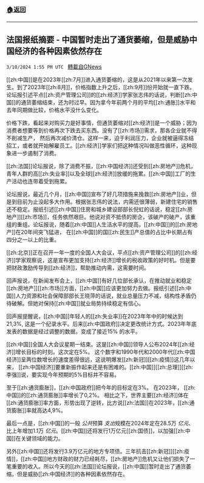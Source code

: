 ###  [:house:返回](README.md)
---


## 法国报纸摘要 - 中国暂时走出了通货萎缩，但是威胁中国经济的各种因素依然存在
`3/10/2024 1:55 PM UTC ` [轉載自GNews](https://gnews.org/articles/2381920)

[[zh:中国]]是在2023年[[zh:7月]]进入通货萎缩的，这是从2021年以来第一次发生。到了2023年[[zh:8月]]，价格指数上升之后，[[zh:9月]]份开始就一直下跌。论坛报引述平点[[zh:资产管理公司]]的[[zh:经济]]学家张志伟的话说，判断[[zh:中国]]的通货萎缩结束，还为时过早。因为拿今年前两个月的平均[[zh:通胀]]水平和去年同期做比较，价格水平没什么变化。

价格下跌，看起来对购买力是好事情，但通货萎缩对[[zh:经济]]是一个威胁；因为消费者想要等到价格再次下跌去买东西。没有了[[zh:市场]]需求，那各企业就不得不削减生产， 然后再次减价清仓。这样一来，迫于利润压力，企业就被逼得冻结招工，或者就开始解雇员工。[[zh:经济]]学家们把这种情况叫做恶性循环，这种现象进一步遏制了消费。

[[zh:法国]]论坛报说，除了消费不振，[[zh:中国经济]]还受到[[zh:房地产]]危机，青年人群的高[[zh:失业率]]以及全球[[zh:经济]]放缓的拖累。[[zh:中国]]工厂的生产活动也连带着受到拖累。

论坛报说，最近几个月，[[zh:中国]]宣布了好几项措施来挽救[[zh:房地产]]业，但是到目前为止没起多大作用。根据张志伟的说法，内需还很薄弱，新建住宅的销售还不稳定。报纸引述[[zh:中国]]住房和城乡建设部部长倪虹的话说，稳定[[zh:房地产]][[zh:市场]]，任务依然艰巨。他说对资不抵债的房企，该破产的破产，该重组的重组。论坛报说，随着[[zh:中国]]人生活水平的提高，[[zh:中国]]的[[zh:房地产]]在20年间突飞猛进， 在[[zh:中国]]的国[[zh:民生]]产总值的占比中长期占有四分之一以上的比重。

[[zh:北京]]正在召开一年一度的全国人大会议，平点[[zh:资产管理公司]]的[[zh:经济]]学家观察说，这是宣布更加支持[[zh:经济]]增长的税收政策的好时机。但是要把财政激励传导到[[zh:经济]]，帮助推动内需，这需要时间。

回声报说，在新闻发布会上，[[zh:中国]]有好几位部长承认，在推动就业和稳定[[zh:房地产]][[zh:市场]]方面，[[zh:中国]]应该更加努力去做。报纸引述[[zh:中国]]人力资源和社会保障部部长王晓萍的话说，就业总量压力不减，结构性矛盾仍待破解。但她对保持[[zh:中国]]就业局势持续稳定有信心。

回声报提醒说，[[zh:中国]]年轻人的[[zh:失业率]]在2023年年中的时候达到21,3%, 这是一个纪录水平。后来[[zh:中国政府]]决定更改统计方式。2023年年底发表的数据是经过调整的数据，变成了接近15% 的水平。

[[zh:中国]]全国人大会议星期一结束。这是[[zh:中国]]领导人公布2024年[[zh:经济]]增长目标的时刻。这次定在5%。 这个数字和1990年代和2000年代[[zh:中国经济]]呈两位数增长的速度差得很远，这说明爆发[[zh:新冠]][[zh:疫情]]这几年以来， [[zh:中国经济]]要重新振作起来还是有困难的。[[zh:中国]][[zh:总理]][[zh:李强]]说，要实现今年预期的5%目标并不容易。

至于[[zh:通货膨胀]]，[[zh:中国政府]]把今年的目标定在3%。 在2023年， [[zh:中国]]的[[zh:通货膨胀]]率增长了0,2%。 相比之下，世界主要[[zh:经济]]体在[[zh:通货膨胀]]率方面，形势出现了逆转，比方说[[zh:法国]]在2023年，[[zh:通货膨胀]]率就高达4,9%。

最后一点是，[[zh:中国]]的一般 *公共*预算 *支出*规模在2024年定在28.5万 *亿元*、比上年增加1.1万 *亿元*。[[zh:中国]]还将发行1万亿元[[zh:国债]]，以加强[[zh:中国]]在关键领域的能力。

另外[[zh:中国]]还将发行3.9万亿元的地方专项债。三年抗击[[zh:新冠]][[zh:疫情]]，[[zh:中国]]地方财政的财力已经耗尽，[[zh:房地产]]危机又让他们损失了一笔重要的收入。所以今天的[[zh:法国]]论坛报说，[[zh:中国]]暂时走出了通货萎缩，但是威胁[[zh:中国经济]]的各种因素依然存在。
